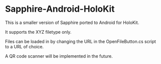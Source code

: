 # Sapphire-Android-HoloKit
This is a smaller version of Sapphire ported to Android for HoloKit.

It supports the XYZ filetype only.

Files can be loaded in by changing the URL in the OpenFileButton.cs script to a URL of choice.

A QR code scanner will be implemented in the future.
